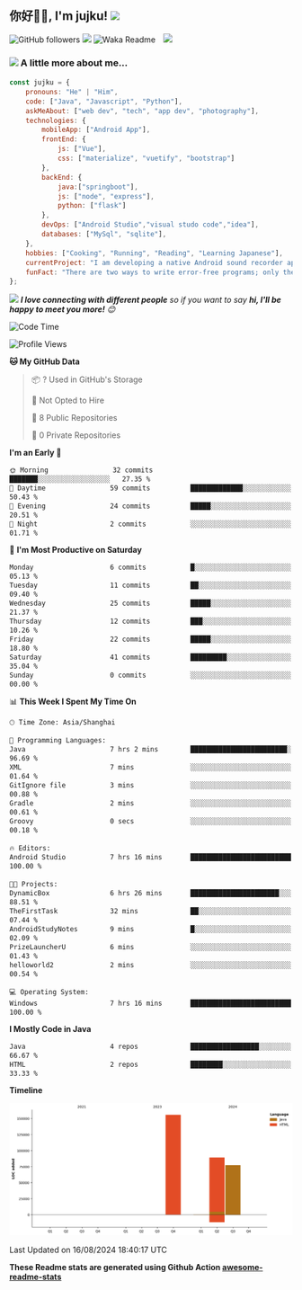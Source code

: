 <h2>你好🙏🏻, I'm jujku! <img src="https://media.giphy.com/media/12oufCB0MyZ1Go/giphy.gif" width="50"></h2>
<img align='right' src="https://media.giphy.com/media/M9gbBd9nbDrOTu1Mqx/giphy.gif" width="230">

![GitHub followers](https://img.shields.io/github/followers/jujku?label=Follow&style=social)
![](https://visitor-badge.glitch.me/badge?page_id=anmol098.anmol098)
![Waka Readme](https://github.com/anmol098/anmol098/workflows/Waka%20Readme/badge.svg)

### <img src="https://media.giphy.com/media/VgCDAzcKvsR6OM0uWg/giphy.gif" width="50"> A little more about me...  

```javascript
const jujku = {
    pronouns: "He" | "Him",
    code: ["Java", "Javascript", "Python"],
    askMeAbout: ["web dev", "tech", "app dev", "photography"],
    technologies: {
        mobileApp: ["Android App"],
        frontEnd: {
            js: ["Vue"],
            css: ["materialize", "vuetify", "bootstrap"]
        },
        backEnd: {
            java:["springboot"],
            js: ["node", "express"],
            python: ["flask"]
        },
        devOps: ["Android Studio","visual studo code","idea"],
        databases: ["MySql", "sqlite"],
    },
    hobbies: ["Cooking", "Running", "Reading", "Learning Japanese"],
    currentProject: "I am developing a native Android sound recorder application.",
    funFact: "There are two ways to write error-free programs; only the third one works"
};
```

<img src="https://media.giphy.com/media/LnQjpWaON8nhr21vNW/giphy.gif" width="60"> <em><b>I love connecting with different people</b> so if you want to say <b>hi, I'll be happy to meet you more!</b> 😊</em>


<!--START_SECTION:waka-->
![Code Time](http://img.shields.io/badge/Code%20Time-74%20hrs%2055%20mins-blue)

![Profile Views](http://img.shields.io/badge/Profile%20Views-5-blue)

**🐱 My GitHub Data** 

> 📦 ? Used in GitHub's Storage 
 > 
> 🚫 Not Opted to Hire
 > 
> 📜 8 Public Repositories 
 > 
> 🔑 0 Private Repositories 
 > 
**I'm an Early 🐤** 

```text
🌞 Morning                32 commits          ███████░░░░░░░░░░░░░░░░░░   27.35 % 
🌆 Daytime                59 commits          █████████████░░░░░░░░░░░░   50.43 % 
🌃 Evening                24 commits          █████░░░░░░░░░░░░░░░░░░░░   20.51 % 
🌙 Night                  2 commits           ░░░░░░░░░░░░░░░░░░░░░░░░░   01.71 % 
```
📅 **I'm Most Productive on Saturday** 

```text
Monday                   6 commits           █░░░░░░░░░░░░░░░░░░░░░░░░   05.13 % 
Tuesday                  11 commits          ██░░░░░░░░░░░░░░░░░░░░░░░   09.40 % 
Wednesday                25 commits          █████░░░░░░░░░░░░░░░░░░░░   21.37 % 
Thursday                 12 commits          ███░░░░░░░░░░░░░░░░░░░░░░   10.26 % 
Friday                   22 commits          █████░░░░░░░░░░░░░░░░░░░░   18.80 % 
Saturday                 41 commits          █████████░░░░░░░░░░░░░░░░   35.04 % 
Sunday                   0 commits           ░░░░░░░░░░░░░░░░░░░░░░░░░   00.00 % 
```


📊 **This Week I Spent My Time On** 

```text
🕑︎ Time Zone: Asia/Shanghai

💬 Programming Languages: 
Java                     7 hrs 2 mins        ████████████████████████░   96.69 % 
XML                      7 mins              ░░░░░░░░░░░░░░░░░░░░░░░░░   01.64 % 
GitIgnore file           3 mins              ░░░░░░░░░░░░░░░░░░░░░░░░░   00.88 % 
Gradle                   2 mins              ░░░░░░░░░░░░░░░░░░░░░░░░░   00.61 % 
Groovy                   0 secs              ░░░░░░░░░░░░░░░░░░░░░░░░░   00.18 % 

🔥 Editors: 
Android Studio           7 hrs 16 mins       █████████████████████████   100.00 % 

🐱‍💻 Projects: 
DynamicBox               6 hrs 26 mins       ██████████████████████░░░   88.51 % 
TheFirstTask             32 mins             ██░░░░░░░░░░░░░░░░░░░░░░░   07.44 % 
AndroidStudyNotes        9 mins              █░░░░░░░░░░░░░░░░░░░░░░░░   02.09 % 
PrizeLauncherU           6 mins              ░░░░░░░░░░░░░░░░░░░░░░░░░   01.43 % 
helloworld2              2 mins              ░░░░░░░░░░░░░░░░░░░░░░░░░   00.54 % 

💻 Operating System: 
Windows                  7 hrs 16 mins       █████████████████████████   100.00 % 
```

**I Mostly Code in Java** 

```text
Java                     4 repos             █████████████████░░░░░░░░   66.67 % 
HTML                     2 repos             ████████░░░░░░░░░░░░░░░░░   33.33 % 
```



**Timeline**

![Lines of Code chart](https://raw.githubusercontent.com/jujku/jujku/main/assets/bar_graph.png)


 Last Updated on 16/08/2024 18:40:17 UTC
<!--END_SECTION:waka-->

**These Readme stats are generated using Github Action [awesome-readme-stats](https://github.com/anmol098/waka-readme-stats)**

